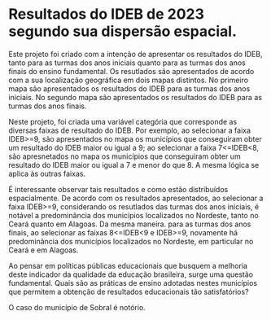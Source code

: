 # Resultados do IDEB de 2023 segundo sua dispersão espacial.

Este projeto foi criado com a intenção de apresentar os resultados do IDEB, tanto para as turmas dos anos iniciais quanto para as turmas dos anos finais do ensino fundamental. Os resutlados são apresentados de acordo com a sua localização geográfica em dois mapas distintos. No primeiro mapa são apresentados os resultados do IDEB para as turmas dos anos iniciais. No segundo mapa são apresentados os resultados do IDEB para as turmas dos anos finais.

Neste projeto, foi criada uma variável categória que corresponde as diversas faixas de resultado do IDEB. Por exemplo, ao selecionar a faixa IDEB>=9, são apresentados no mapa os municípios que conseguiram obter um resultado do IDEB maior ou igual a 9; ao selecionar a faixa 7<=IDEB<8, são apresnetados no mapa os municípios que conseguiram obter um resultado do IDEB maior ou igual a 7 e menor do que 8. A mesma lógica se aplica às outras faixas.

É interessante observar tais resultados e como estão distribuídos espacialmente. De acordo com os resultados apresentados, ao selecionar a faixa IDEB>=9, considerando os resutlados das turmas dos anos iniciais, é notável a predominância dos municípios localizados no Nordeste, tanto no Ceará quanto em Alagoas. Da mesma maneira. para as turmas dos anos finais, ao selecionar as faixas 8<=IDEB<9 e IDEB>=9, novamente há predominância dos municípios localizados no Nordeste, em particular no Ceará e em Alagoas. 

Ao pensar em políticas públicas educacionais que busquem a melhoria deste indicador da qualidade da educação brasileira, surge uma questão fundamental. Quais são as práticas de ensino adotadas nestes municípios que permitem a obtenção de resultados educacionais tão satisfatórios? 

O caso do município de Sobral é notório.
